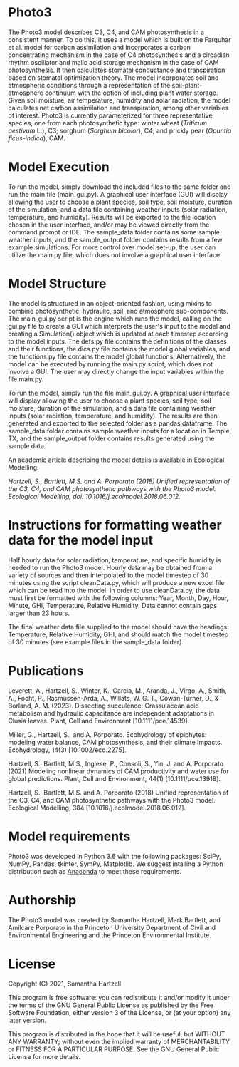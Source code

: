 # Photo3
The Photo3 model describes C3, C4, and CAM photosynthesis in a consistent manner. To do this, it uses a model which is built on the Farquhar et al. model for carbon assimilation and incorporates a carbon concentrating mechanism in the case of C4 photosynthesis and a circadian rhythm oscillator and malic acid storage mechanism in the case of CAM photosynthesis. It then calculates stomatal conductance and transpiration based on stomatal optimization theory. The model incorporates soil and atmospheric conditions through a representation of the soil-plant-atmosphere continuum with the option of including plant water storage. Given soil moisture, air temperature, humidity and solar radiation, the model calculates net carbon assimilation and transpiration, among other variables of interest. Photo3 is currently parameterized for three representative species, one from each photosynthetic type: winter wheat (*Triticum aestivum* L.), C3; sorghum (*Sorghum bicolor*), C4; and prickly pear (*Opuntia ficus-indica*), CAM.

# Model Execution

To run the model, simply download the included files to the same folder and run the main file (main_gui.py). A graphical user interface (GUI) will display allowing the user to choose a plant species, soil type, soil moisture, duration of the simulation, and a data file containing weather inputs (solar radiation, temperature, and humidity). Results will be exported to the file location chosen in the user interface, and/or may be viewed directly from the command prompt or IDE. The sample_data folder contains some sample weather inputs, and the sample_output folder contains results from a few example simulations. For more control over model set-up, the user can utilize the main.py file, which does not involve a graphical user interface.

# Model Structure

The model is structured in an object-oriented fashion, using mixins to combine photosynthetic, hydraulic, soil, and atmosphere sub-components. The main_gui.py script is the engine which runs the model, calling on the gui.py file to create a GUI which interprets the user's input to the model and creating a Simulation() object which is updated at each timestep according to the model inputs. The defs.py file contains the definitions of the classes and their functions, the dics.py file contains the model global variables, and the functions.py file contains the model global functions. Alternatively, the model can be executed by running the main.py script, which does not involve a GUI. The user may directly change the input variables within the file main.py.

To run the model, simply run the file main_gui.py. A graphical user interface will display allowing the user to choose a plant species, soil type, soil moisture, duration of the simulation, and a data file containing weather inputs (solar radiation, temperature, and humidity). The results are then generated and exported to the selected folder as a pandas dataframe. The sample_data folder contains sample weather inputs for a location in Temple, TX, and the sample_output folder contains results generated using the sample data.

An academic article describing the model details is available in Ecological Modelling:

  *Hartzell, S., Bartlett, M.S. and A. Porporato (2018) Unified representation of the C3, C4, and CAM photosynthetic pathways with the       Photo3 model. Ecological Modelling, doi: 10.1016/j.ecolmodel.2018.06.012.*

# Instructions for formatting weather data for the model input
Half hourly data for solar radiation, temperature, and specific humidity is needed to run the Photo3 model. Hourly data may be obtained from a variety of sources and then interpolated to the model timestep of 30 minutes using the script cleanData.py, which will produce a new excel file which can be read into the model. In order to use cleanData.py, the data must first be formatted with the following columns: Year, Month, Day, Hour, Minute, GHI, Temperature, Relative Humidity. Data cannot contain gaps larger than 23 hours.

The final weather data file supplied to the model should have the headings: Temperature, Relative Humidity, GHI, and should match the model timestep of 30 minutes (see example files in the sample_data folder).

# Publications

Leverett, A., Hartzell, S., Winter, K., Garcia, M., Aranda, J., Virgo, A., Smith, A., Focht, P., Rasmussen-Arda, A., Willats, W. G. T., Cowan-Turner, D., & Borland, A. M. (2023). Dissecting succulence: Crassulacean acid metabolism and hydraulic capacitance are independent adaptations in Clusia leaves. Plant, Cell and Environment [10.1111/pce.14539].

Miller, G., Hartzell, S., and A. Porporato. Ecohydrology of epiphytes: modeling water balance, CAM photosynthesis, and their climate impacts. Ecohydrology, 14(3) [10.1002/eco.2275].

Hartzell, S., Bartlett, M.S., Inglese, P., Consoli, S., Yin, J. and A. Porporato (2021) Modeling nonlinear dynamics of CAM productivity and water use for global predictions. Plant, Cell and Environment, 44(1) [10.1111/pce.13918].

Hartzell, S., Bartlett, M.S. and A. Porporato (2018) Unified representation of the C3, C4, and CAM photosynthetic pathways with the Photo3 model. Ecological Modelling, 384 [10.1016/j.ecolmodel.2018.06.012].

# Model requirements
Photo3 was developed in Python 3.6 with the following packages: SciPy, NumPy, Pandas, tkinter, SymPy, Matplotlib. We suggest intalling a Python distribution such as [Anaconda][An] to meet these requirements. 

[An]: https://www.continuum.io/downloads

# Authorship
The Photo3 model was created by Samantha Hartzell, Mark Bartlett, and Amilcare Porporato in the Princeton University Department of Civil and Environmental Engineering and the Princeton Environmental Institute.

# License

Copyright (C) 2021, Samantha Hartzell  

This program is free software: you can redistribute it and/or modify it under the terms of the GNU General Public License as published by the Free Software Foundation, either version 3 of the License, or (at your option) any later version.

This program is distributed in the hope that it will be useful, but WITHOUT ANY WARRANTY; without even the implied warranty of MERCHANTABILITY or FITNESS FOR A PARTICULAR PURPOSE.  See the GNU General Public License for more details.



